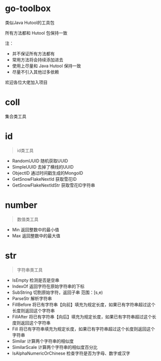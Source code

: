 # go-toolbox

类似Java Hutool的工具包

所有方法都和 Hutool 包保持一致

注：

- 并不保证所有方法都有
- 常用方法将会持续添加进去
- 使用上尽量和 Java Hutool 保持一致
- 尽量不引入其他过多依赖

欢迎各位大佬加入项目

# coll

集合类工具

# id

> id类工具

- RandomUUID 随机获取UUID
- SimpleUUID 去掉了横线的UUID
- ObjectID 通过时间戳生成的MongoID
- GetSnowFlakeNextId 获取雪花ID
- GetSnowFlakeNextIdStr 获取雪花ID字符串

# number

> 数值类工具

- Min 返回整数中的最小值
- Max 返回整数中的最大值

# str

> 字符串类工具

- IsEmpty 检测是否是空串
- IndexOf 返回字符在原始字符串的下标
- SubString 切割原始字符，返回子串 范围：[s,e)
- ParseStr 解析字符串
- FillBefore 将已有字符串【向前】填充为规定长度，如果已有字符串超过这个长度则返回这个字符串
- FillAfter 将已有字符串【向后】填充为规定长度，如果已有字符串超过这个长度则返回这个字符串
- Fill 将已有字符串填充为规定长度，如果已有字符串超过这个长度则返回这个字符串
- Similar 计算两个字符串的相似度
- SimilarScale 计算两个字符串的相似度百分比
- IsAlphaNumericOrChinese  检查字符是否为字母、数字或汉字